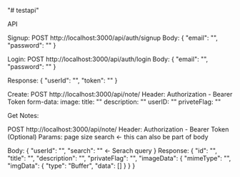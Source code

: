 "# testapi" 

API

Signup:
  POST  http://localhost:3000/api/auth/signup
    Body:
      {
        "email": "",
        "password": ""
      }

Login:
  POST  http://localhost:3000/api/auth/login
    Body:
      {
        "email": "",
        "password": ""
      }

  Response:
    {
      "userId": "",
      "token": ""
    }

Create:
POST http://localhost:3000/api/note/
  Header: Authorization - Bearer Token
  form-data:
    image: <file>
    title: ""
    description: ""
    userID: ""
    priveteFlag: ""

Get Notes:

POST http://localhost:3000/api/note/
  Header: Authorization - Bearer Token (Optional)
  Params:
    page
    size
    search <- this can also be part of body

  Body:
    {
      "userId": "",
      "search": "" <- Serach query 
    }
  Response:
    {
    "id": "",
    "title": "",
    "description": "",
    "privateFlag": "",
    "imageData": {
        "mimeType": "",
        "imgData": {
            "type": "Buffer",
            "data": []
        }
    }
    }